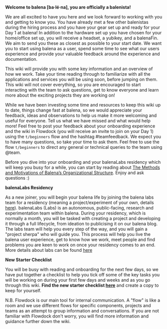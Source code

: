 **Welcome to balena [ba·lé·na], you are officially a balenista!**

We are all excited to have you here and we look forward to working with you and getting to know you. You have already met a few other balenistas during the hiring process and you have your gear set up and ready for your Day 1 at balena! In addition to the hardware set up you have chosen for your home/office set up, you will receive a headset, a yubikey, and a balenaFin. We aim to send you these as closest as possible to your start date. We want you to start using balena as a user, spend some time to see what our users experience and provide your valuable feedback around the experience and documentation. 

This wiki will provide you with some key information and an overview of how we work. Take your time reading through to familiarize with all the applications and services you will be using soon, before jumping on them. This wiki will not cover everything, so you are encouraged to start interacting with the team to ask questions, get to know everyone and learn more about the exciting projects they are working on! 

While we have been investing some time and resources to keep this wiki up to date, things change fast at balena, so we would appreciate your feedback, ideas and observations to help us make it more welcoming and useful for everyone. Tell us what we have missed and what would help more! Feel free to post your feedback about your onboarding experience and the wiki in Flowdock (you will receive an invite to join on your Day 1) using the `t/beginners` flow and the hashtag #teamfeedback. We expect you to have many questions, so take your time to ask them. Feel free to use the flow `t/beginners` to direct any general or technical queries to the team using @team. 

Before you dive into your onboarding and your balenaLabs residency which will keep you busy for a while, you can start by reading about [The Methods and Motivations of Balena’s Organizational Structure](https://docs.google.com/document/d/13bNM-ynzgPa6yyP3HDir131P-Tgp-DxsJaz0CpLqyds/edit#). Enjoy and ask questions :)


**balenaLabs Residency**

As a new joiner, you will begin your balena life by joining the balena labs team for a residency (meaning a project/experiment of your own, details [here](https://github.com/balena-io/balena-io/wiki/balena-labs-residency)). balenaLabs (Labs) is an autonomous, public-facing, research and experimentation team within balena. During your residency, which is normally a month, you will be tasked with creating a project and developing it through a full lifecycle, from ideation to publicising it on our balena blog. The labs team will help you every step of the way, and you will gain a "project sherpa" who will guide you. 
This process will help you live the balena user experience, get to know how we work, meet people and find problems you are keen to work on once your residency comes to an end.
More details about labs can be found [here](https://github.com/balena-io/balena-io/wiki/balenaLabs)

**New Starter Checklist**

You will be busy with reading and onboarding for the next few days, so we have put together a checklist to help you tick off some of the key tasks you will be working on during your first few days and weeks and as you go through this wiki. **Find the new starter checklist [here](https://docs.google.com/spreadsheets/d/1cQZz8in9iEhsM2_LNaI36tvX_TH1c7RgC-uem78aMV8/edit?ts=5fb3d7b8#gid=0)** and create a copy to keep for yourself. 

N.B. Flowdock is our main tool for internal communication. A "flow" is like a room and we use different flows for specific components, projects and teams as an attempt to group information and conversations. If you are not familiar with Flowdock don't worry, you will find more information and guidance further down the wiki. 